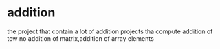 # addition
the project that contain a lot of addition projects tha compute addition of tow no addition of matrix,addition of array elements
